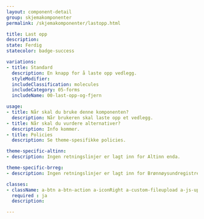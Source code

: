 ```yaml
---
layout: component-detail
group: skjemakomponenter
permalink: /skjemakomponenter/lastopp.html

title: Last opp
description:
state: Ferdig
statecolor: badge-success

variations:
- title: Standard
  description: En knapp for å laste opp vedlegg.
  styleModifier:
  includeClassification: molecules
  includeCategory: 05-forms
  includeName: 00-last-opp-og-fjern

usage:
- title: Når skal du bruke denne komponenten?
  description: Når brukeren skal laste opp et vedlegg.
- title: Når skal du vurdere alternativer?
  description: Info kommer.
- title: Policies
  description: Se theme-spesifikke policies.

theme-specific-altinn:
- description: Ingen retningslinjer er lagt inn for Altinn enda.

theme-specific-brreg:
- description: Ingen retningslinjer er lagt inn for Brønnøysundregistrene enda.

classes:
- className: a-btn a-btn-action a-iconRight a-custom-fileupload a-js-uploadAttachment
  required : ja
  description:

---
```

